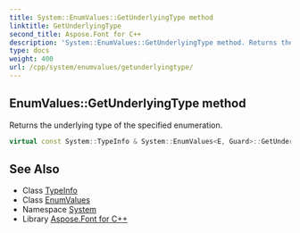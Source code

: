 ```yaml
---
title: System::EnumValues::GetUnderlyingType method
linktitle: GetUnderlyingType
second_title: Aspose.Font for C++
description: 'System::EnumValues::GetUnderlyingType method. Returns the underlying type of the specified enumeration in C++.'
type: docs
weight: 400
url: /cpp/system/enumvalues/getunderlyingtype/
---
```

## EnumValues::GetUnderlyingType method


Returns the underlying type of the specified enumeration.

```cpp
virtual const System::TypeInfo & System::EnumValues<E, Guard>::GetUnderlyingType() const override
```

## See Also

* Class [TypeInfo](../../typeinfo/)
* Class [EnumValues](../)
* Namespace [System](../../)
* Library [Aspose.Font for C++](../../../)
